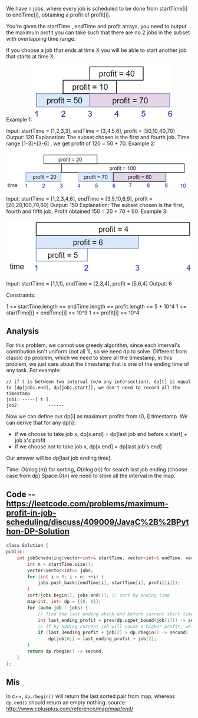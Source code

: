 We have n jobs, where every job is scheduled to be done from startTime[i] to endTime[i], obtaining a profit of profit[i].

You're given the startTime , endTime and profit arrays, you need to output the maximum profit you can take such that there are no 2 jobs in the subset with overlapping time range.

If you choose a job that ends at time X you will be able to start another job that starts at time X.

 

Example 1:
![IMAGE](resources/7C5091363557161626A1627E89EF198C.jpg)


Input: startTime = [1,2,3,3], endTime = [3,4,5,6], profit = [50,10,40,70]
Output: 120
Explanation: The subset chosen is the first and fourth job. 
Time range [1-3]+[3-6] , we get profit of 120 = 50 + 70.
Example 2:

![IMAGE](resources/31ED801A45E8528A50B5487FC6BAEBEA.jpg)


Input: startTime = [1,2,3,4,6], endTime = [3,5,10,6,9], profit = [20,20,100,70,60]
Output: 150
Explanation: The subset chosen is the first, fourth and fifth job. 
Profit obtained 150 = 20 + 70 + 60.
Example 3:

![IMAGE](resources/9BD794B6A4CDDFE14385FE4BBE821A70.jpg)

Input: startTime = [1,1,1], endTime = [2,3,4], profit = [5,6,4]
Output: 6
 

Constraints:

1 <= startTime.length == endTime.length == profit.length <= 5 * 10^4
1 <= startTime[i] < endTime[i] <= 10^9
1 <= profit[i] <= 10^4

## Analysis

For this problem, we cannot use greedy algorithm, since each interval's contribution isn't uniform (not all 1), so we need dp to solve. Different from classic dp problem, which we need to store all the timestamp, in this problem, we just care about the timestamp that is one of the ending time of any task. For example:

```
// if t is between two interval (w/o any intersection), dp[t] is equal to [dp[job1.end], dp[job1.start]], we don't need to record all the timestamp
job1: -----[ t ]
job2:           ------
```

Now we can define our dp[i] as maximum profits from (0, i] timestamp. We can derive that for any dp[i]:
* if we choose to take job x, dp[x.end] = dp[last job end before x.start] + job x's profit
* if we choose not to take job x, dp[x.end] =  dp[last job's end]

Our answer will be dp[last job ending time].


Time: $O(n \log(n))$ for sorting, $O(n \log(n))$ for search last job ending (choose case from dp)
Space:$O(n)$ we need to store all the interval in the map.

## Code -- https://leetcode.com/problems/maximum-profit-in-job-scheduling/discuss/409009/JavaC%2B%2BPython-DP-Solution

```c
class Solution {
public:
    int jobScheduling(vector<int>& startTime, vector<int>& endTime, vector<int>& profit) {
        int n = startTime.size();
        vector<vector<int>> jobs;
        for (int i = 0; i < n; ++i) {
            jobs.push_back({endTime[i], startTime[i], profit[i]});
        }
        sort(jobs.begin(), jobs.end()); // sort by ending time
        map<int, int> dp = {{0, 0}};
        for (auto job : jobs) {
            // find the last ending which end before current start time, so that we can schedule current job
            int last_ending_profit = prev(dp.upper_bound(job[1])) -> second; 
            // if by adding current job will cause a higher profit, we can update current ending time's profit
            if (last_3ending_profit + job[2] > dp.rbegin() -> second)
                dp[job[0]] = last_ending_profit + job[2];
        }
        return dp.rbegin() -> second;
    }
};
```

## Mis

In c++, `dp.rbegin()` will return the last sorted pair from map, whereas `dp.end()` should return an empty nothing. source: http://www.cplusplus.com/reference/map/map/end/